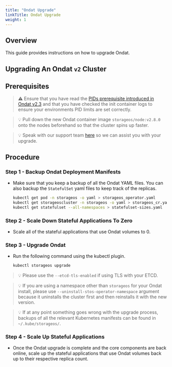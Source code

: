 ```yaml
---
title: "Ondat Upgrade"
linkTitle: Ondat Upgrade
weight: 1
---
```

## Overview

This guide provides instructions on how to upgrade Ondat.

## Upgrading An Ondat `v2` Cluster

## Prerequisites

> ⚠️ Ensure that you have read the [PIDs prerequisite introduced in Ondat v2.3](/docs/prerequisites/pidlimits) and that you have checked the init container logs to ensure your environments PID limits are set correctly.

> 💡 Pull down the new Ondat container image `storageos/node:v2.8.0` onto the nodes beforehand so that the cluster spins up faster.

> 💡 Speak with our support team [here](/docs/support/) so we can assist you with your upgrade.

## Procedure

### Step 1 - Backup Ondat Deployment Manifests

* Make sure that you keep a backup of all the Ondat YAML files. You can also backup the `StatefulSet` yaml files to keep track of the replicas.

    ```bash
    kubectl get pod -n storageos -o yaml > storageos_operator.yaml
    kubectl get storageoscluster -n storageos -o yaml > storageos_cr.yaml
    kubectl get statefulset --all-namespaces > statefulset-sizes.yaml
    ```

### Step 2 - Scale Down Stateful Applications To Zero

* Scale all of the stateful applications that use Ondat volumes to 0.

### Step 3 - Upgrade Ondat

* Run the following command using the kubectl plugin.

    ```bash
    kubectl storageos upgrade
    ```

> 💡 Please use the `--etcd-tls-enabled` if using TLS with your ETCD.

> 💡 If you are using a namespace other than `storageos` for your Ondat install, please use `--uninstall-stos-operator-namespace` argument because it uninstalls the cluster first and then reinstalls it with the new version.

> 💡 If at any point something goes wrong with the upgrade process, backups of all the relevant Kubernetes manifests can be found in `~/.kube/storageos/`.

### Step 4 - Scale Up Stateful Applications

* Once the Ondat upgrade is complete and the core components are back online, scale up the stateful applications that use Ondat volumes back up to their respective replica count.
